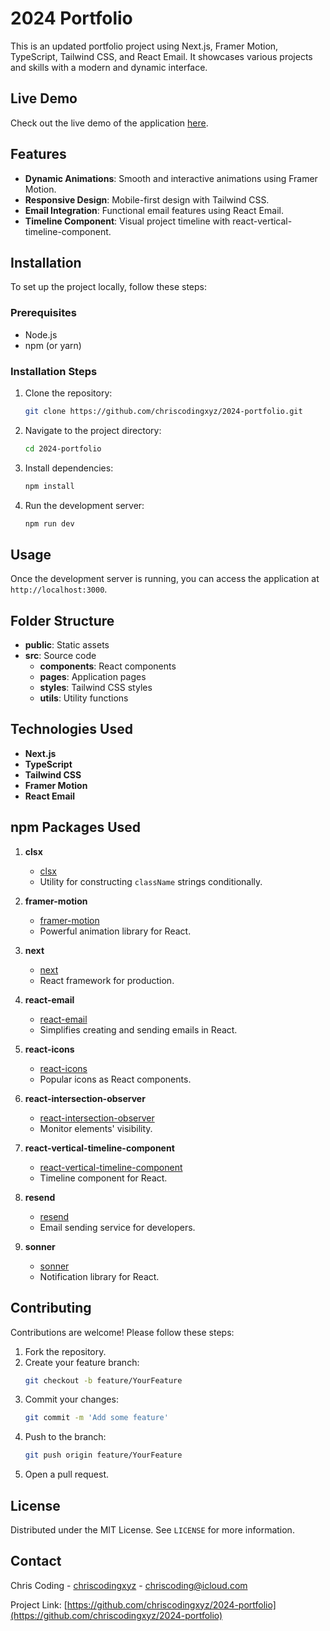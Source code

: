 # 2024 Portfolio

This is an updated portfolio project using Next.js, Framer Motion, TypeScript, Tailwind CSS, and React Email. It showcases various projects and skills with a modern and dynamic interface.

## Live Demo

Check out the live demo of the application [here](https://2024-portfolio-seven.vercel.app).

## Features

- **Dynamic Animations**: Smooth and interactive animations using Framer Motion.
- **Responsive Design**: Mobile-first design with Tailwind CSS.
- **Email Integration**: Functional email features using React Email.
- **Timeline Component**: Visual project timeline with react-vertical-timeline-component.

## Installation

To set up the project locally, follow these steps:

### Prerequisites

- Node.js
- npm (or yarn)

### Installation Steps

1. Clone the repository:
   ```sh
   git clone https://github.com/chriscodingxyz/2024-portfolio.git
   ```
2. Navigate to the project directory:
   ```sh
   cd 2024-portfolio
   ```
3. Install dependencies:
   ```sh
   npm install
   ```
4. Run the development server:
   ```sh
   npm run dev
   ```

## Usage

Once the development server is running, you can access the application at `http://localhost:3000`.

## Folder Structure

- **public**: Static assets
- **src**: Source code
  - **components**: React components
  - **pages**: Application pages
  - **styles**: Tailwind CSS styles
  - **utils**: Utility functions

## Technologies Used

- **Next.js**
- **TypeScript**
- **Tailwind CSS**
- **Framer Motion**
- **React Email**

## npm Packages Used

1. **clsx**

   - [clsx](https://www.npmjs.com/package/clsx)
   - Utility for constructing `className` strings conditionally.

2. **framer-motion**

   - [framer-motion](https://www.framer.com/motion/)
   - Powerful animation library for React.

3. **next**

   - [next](https://nextjs.org/)
   - React framework for production.

4. **react-email**

   - [react-email](https://react.email/)
   - Simplifies creating and sending emails in React.

5. **react-icons**

   - [react-icons](https://react-icons.github.io/react-icons/)
   - Popular icons as React components.

6. **react-intersection-observer**

   - [react-intersection-observer](https://www.npmjs.com/package/react-intersection-observer)
   - Monitor elements' visibility.

7. **react-vertical-timeline-component**

   - [react-vertical-timeline-component](https://stephane-monnot.github.io/react-vertical-timeline/)
   - Timeline component for React.

8. **resend**

   - [resend](https://resend.com/)
   - Email sending service for developers.

9. **sonner**
   - [sonner](https://www.npmjs.com/package/sonner)
   - Notification library for React.

## Contributing

Contributions are welcome! Please follow these steps:

1. Fork the repository.
2. Create your feature branch:
   ```sh
   git checkout -b feature/YourFeature
   ```
3. Commit your changes:
   ```sh
   git commit -m 'Add some feature'
   ```
4. Push to the branch:
   ```sh
   git push origin feature/YourFeature
   ```
5. Open a pull request.

## License

Distributed under the MIT License. See `LICENSE` for more information.

## Contact

Chris Coding - [chriscodingxyz](https://github.com/chriscodingxyz) - chriscoding@icloud.com

Project Link: [https://github.com/chriscodingxyz/2024-portfolio](https://github.com/chriscodingxyz/2024-portfolio)
